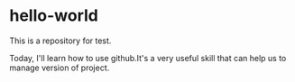 # hello-world
This is a repository for test.

Today, I'll learn how to use github.It's a very useful skill that can help us to manage version of project. 
